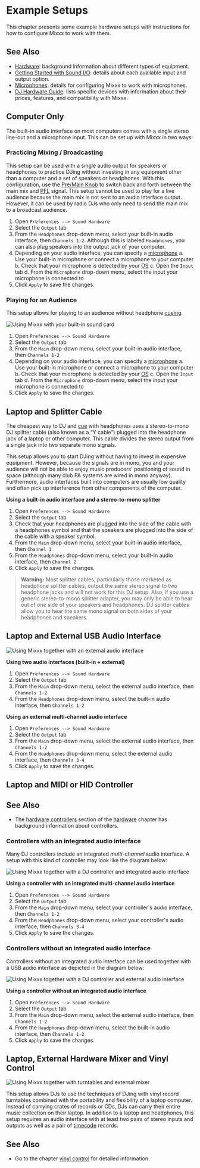 # Example Setups

This chapter presents some example hardware setups with instructions for how to configure Mixxx to work with them.

## See Also

* [Hardware](#hardware): background information about different types of equipment.
* [Getting Started with Sound I/O](#getting-started-sound-io): details about each available input and output option.
* [Microphones](#microphones): details for configuring Mixxx to work with microphones.
* [DJ Hardware Guide](https://github.com/mixxxdj/mixxx/wiki/Hardware-Compatibility): lists specific devices with information about their prices, features, and compatibility with Mixxx.

## Computer Only

The built-in audio interface on most computers comes with a single stereo line-out and a microphone input. This can be set up with Mixxx in two ways:

### Practicing Mixing / Broadcasting

This setup can be used with a single audio output for speakers or headphones to practice DJing without investing in any equipment other than a computer and a set of speakers or headphones. With this configuration, use the [Pre/Main Knob](#interface-head-main) to switch back and forth between the main mix and [PFL](#pfl) signal. This setup cannot be used to play for a live audience because the main mix is not sent to an audio interface output. However, it can be used by radio DJs who only need to send the main mix to a broadcast audience.

1. Open `Preferences --> Sound Hardware`
2. Select the `Output` tab
3. From the `Headphones` drop-down menu, select your built-in audio interface, then `Channels 1-2`. Although this is labeled `Headphones`, you can also plug speakers into the output jack of your computer.
4. Depending on your audio interface, you can specify a [microphone](#microphones)
   a. Use your built-in microphone or connect a microphone to your computer
   b. Check that your microphone is detected by your [OS](#os)
   c. Open the `Input` tab
   d. From the `Microphone` drop-down menu, select the input your microphone is connected to
5. Click `Apply` to save the changes.

### Playing for an Audience

This setup allows for playing to an audience without headphone [cueing](#cueing).

![Using Mixxx with your built-in sound card](../_static/Mixxx-111-Preferences-Soundhardware.png)

1. Open `Preferences --> Sound Hardware`
2. Select the `Output` tab
3. From the `Main` drop-down menu, select your built-in audio interface, then `Channels 1-2`
4. Depending on your audio interface, you can specify a [microphone](#interface-mic)
   a. Use your built-in microphone or connect a microphone to your computer
   b. Check that your microphone is detected by your [OS](#os)
   c. Open the `Input` tab
   d. From the `Microphone` drop-down menu, select the input your microphone is connected to
5. Click `Apply` to save the changes.

## Laptop and Splitter Cable

The cheapest way to DJ and [cue](#cue) with headphones uses a stereo-to-mono DJ splitter cable (also known as a “Y cable”) plugged into the headphone jack of a laptop or other computer. This cable divides the stereo output from a single jack into two separate mono signals.

This setup allows you to start DJing without having to invest in expensive equipment. However, because the signals are in mono, you and your audience will not be able to enjoy music producers' positioning of sound in space (although many club PA systems are wired in mono anyway). Furthermore, audio interfaces built into computers are usually low quality and often pick up interference from other components of the computer.

**Using a built-in audio interface and a stereo-to-mono splitter**

1. Open `Preferences --> Sound Hardware`
2. Select the `Output` tab
3. Check that your headphones are plugged into the side of the cable with a headphones symbol and that the speakers are plugged into the side of the cable with a speaker symbol.
4. From the `Main` drop-down menu, select your built-in audio interface, then `Channel 1`
5. From the `Headphones` drop-down menu, select your built-in audio interface, then `Channel 2`
6. Click `Apply` to save the changes.

> **Warning:** Most splitter cables, particularly those marketed as headphone splitter cables, output the same stereo signal to two headphone jacks and will not work for this DJ setup. Also, if you use a generic stereo-to-mono splitter adapter, you may only be able to hear out of one side of your speakers and headphones. DJ splitter cables allow you to hear the same mono signal on both sides of your headphones and speakers.

## Laptop and External USB Audio Interface

![Using Mixxx together with an external audio interface](../_static/mixxx_setup_ext_audio_interface.png)

**Using two audio interfaces (built-in + external)**

1. Open `Preferences --> Sound Hardware`
2. Select the `Output` tab
3. From the `Main` drop-down menu, select the external audio interface, then `Channels 1-2`
4. From the `Headphones` drop-down menu, select the built-in audio interface, then `Channels 1-2`

**Using an external multi-channel audio interface**

1. Open `Preferences --> Sound Hardware`
2. Select the `Output` tab
3. From the `Main` drop-down menu, select the external audio interface, then `Channels 1-2`
4. From the `Headphones` drop-down menu, select the external audio interface, then `Channels 3-4`
5. Click `Apply` to save the changes.

## Laptop and MIDI or HID Controller

## See Also

* The [hardware controllers](#hardware-controllers) section of the [hardware](#hardware) chapter has background information about controllers.

### Controllers with an integrated audio interface

Many DJ controllers include an integrated *multi-channel* audio interface. A setup with this kind of controller may look like the diagram below:

![Using Mixxx together with a DJ controller and integrated audio interface](../_static/mixxx_setup_midi_integrated_audio_interface.png)

**Using a controller with an integrated multi-channel audio interface**

1. Open `Preferences --> Sound Hardware`
2. Select the `Output` tab
3. From the `Main` drop-down menu, select your controller's audio interface, then `Channels 1-2`
4. From the `Headphones` drop-down menu, select your controller's audio interface, then `Channels 3-4`
5. Click `Apply` to save the changes.

### Controllers without an integrated audio interface

Controllers without an integrated audio interface can be used together with a USB audio interface as depicted in the diagram below:

![Using Mixxx together with a DJ controller and external audio interface](../_static/mixxx_setup_midi_with_ext_audio_interface.png)

**Using a controller without an integrated audio interface**

1. Open `Preferences --> Sound Hardware`
2. Select the `Output` tab
3. From the `Main` drop-down menu, select the external audio interface, then `Channels 1-2`
4. From the `Headphones` drop-down menu, select the built-in audio interface, then `Channels 1-2`
5. Click `Apply` to save the changes.

## Laptop, External Hardware Mixer and Vinyl Control

![Using Mixxx together with turntables and external mixer](../_static/mixxx_setup_timecode_vc.png)

This setup allows DJs to use the techniques of DJing with vinyl record turntables combined with the portability and flexibility of a laptop computer. Instead of carrying crates of records or CDs, DJs can carry their entire music collection on their laptop. In addition to a laptop and headphones, this setup requires an audio interface with at least two pairs of stereo inputs and outputs as well as a pair of [timecode](#timecode) records.

## See Also

* Go to the chapter [vinyl control](#vinyl-control) for detailed information.
